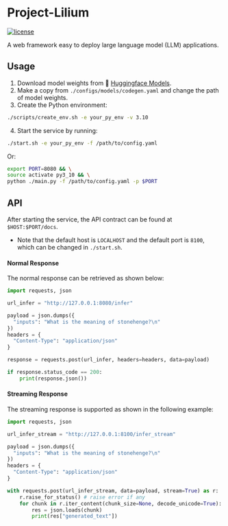 # Project-Lilium

[![license](https://img.shields.io/badge/license-GPL--3.0-red.svg)](https://github.com/juchengquan/project_lilium/blob/main/LICENSE)

A web framework easy to deploy large language model (LLM) applications.

## Usage

1. Download model weights from 🤗 [Huggingface Models](https://huggingface.co/models).
2. Make a copy from `./configs/models/codegen.yaml` and change the path of model weights.
3. Create the Python environment:

```bash
./scripts/create_env.sh -e your_py_env -v 3.10
```

4. Start the service by running:

```bash
./start.sh -e your_py_env -f /path/to/config.yaml
```

Or: 

```bash
export PORT=8080 && \
source activate py3_10 && \
python ./main.py -f /path/to/config.yaml -p $PORT
```

## API

After starting the service, the API contract can be found at `$HOST:$PORT/docs`.

- Note that the default host is `LOCALHOST` and the default port is `8100`, which can be changed in `./start.sh`.

#### Normal Response

The normal response can be retrieved as shown below:

```python
import requests, json

url_infer = "http://127.0.0.1:8080/infer"

payload = json.dumps({
  "inputs": "What is the meaning of stonehenge?\n"
})
headers = {
  "Content-Type": "application/json"
}

response = requests.post(url_infer, headers=headers, data=payload)

if response.status_code == 200:
    print(response.json())
```

#### Streaming Response

The streaming response is supported as shown in the following example:

```python
import requests, json

url_infer_stream = "http://127.0.0.1:8100/infer_stream"

payload = json.dumps({
  "inputs": "What is the meaning of stonehenge?\n"
})
headers = {
  "Content-Type": "application/json"
}

with requests.post(url_infer_stream, data=payload, stream=True) as r:
    r.raise_for_status() # raise error if any
    for chunk in r.iter_content(chunk_size=None, decode_unicode=True): # or, for line in r.iter_lines():
        res = json.loads(chunk)
        print(res["generated_text"])
```

